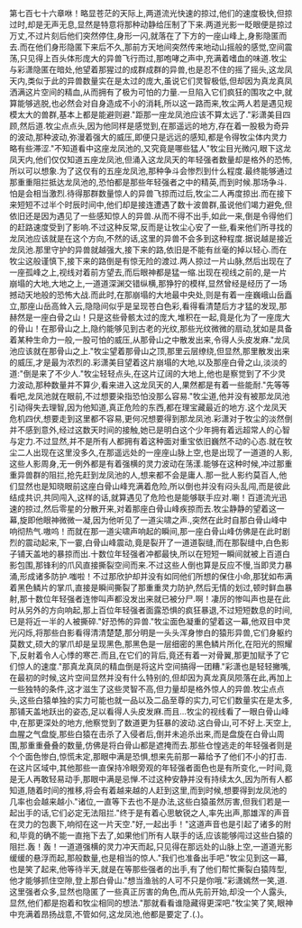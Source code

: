 第七百七十六章咻！略显苍茫的天际上,两道流光快速的掠过,他们的速度极快,但掠过时,却是无声无息,显然是特意将那种动静给压制了下来.两道光影一眨眼便是掠过万丈,不过片刻后他们突然停住,身形一闪,就落在了下方的一座山峰上,身影隐匿而去.而在他们身形隐匿下来后不久,那前方天地间突然传来地动山摇般的感觉,空间震荡,只见得上百头体形庞大的异兽飞行而过,那咆哮之声中,充满着嗜血的味道.牧尘与彩潇隐匿在暗处,他望着那猩过的成群成群的异兽,也是忍不住的摇了摇头,这龙凤天内,类似于此的异兽数量实在是太过的庞大,虽说它们灵智极低,但却因为真龙真凤洒满这片空间的精血,从而拥有了极为可怕的力量.一旦陷入它们疯狂的围攻之中,就算能够逃脱,也必然会对自身造成不小的消耗,所以这一路而来,牧尘两人若是遇见规模太大的兽群,基本上都是能避则避."距那一座龙凤池应该不算太远了."彩潇美目四顾,然后道.牧尘点点头,因为他同样是感觉到,在那遥远的地方,存在着一股极为奇异的波动,那种波动,弥漫着强大的威压,即便只是远远的感知,都是令得牧尘体内灵力略有些滞涩."不知道看中这座龙凤池的,又究竟是哪些猛人"牧尘目光微闪,眼下这龙凤天内,他们仅仅知道五座龙凤池,但涌入这龙凤天的年轻强者数量却是格外的恐怖,所以可以想象.为了这仅有的五座龙凤池,那种争斗会惨烈到什么程度.最终能够通过那重重阻拦抵达龙凤池的,恐怕都是那些年轻强者之中的精英,而到时候.那场争斗.怕是会相当激烈.待得那群数量惊人的异兽飞掠而过后,牧尘二人再度掠出.而在接下来短短不过半个时辰时间中,他们却是接连遭遇了数十波兽群,虽说他们竭力避免,但依旧还是因为遇见了一些感知惊人的异兽.从而不得不出手,如此一来,倒是令得他们的赶路速度受到了影响.不过这种反常,反而是让牧尘心安了一些,看来他们所寻找的龙凤池应该就是在这个方向,不然的话,这里的异兽不会多到这种程度.据说越是接近龙凤池.那里守护的异兽就越强大,接下来的路,依旧是不能有丝毫的掉以轻心.而在牧尘这般谨慎下,接下来的路倒是有惊无险的渡过.两人掠过一片山脉,然后出现在了一座孤峰之上,视线对着前方望去,而后眼神都是猛一缩.出现在视线之前的,是一片崩塌的大地,大地之上,一道道深渊交错纵横,那狰狞的模样,显然曾经是经历了一场撼动天地般的恐怖大战.而此时,在那崩塌的大地最中央处,则是有着一座巍峨山岳矗立,那座山岳高耸入云,隐隐间似乎是呈现苍白色彩,看得看清楚后方才猛的发现,那赫然是一座白骨之山！只是这些骨骸太过的庞大,堆积在一起,竟是化为了一座庞大的骨山！在那骨山之上,隐约能够见到古老的光纹,那些光纹微微的扇动,犹如是具备着某种生命力一般,一股可怕的威压,从那骨山之中散发出来,令得人头皮发麻."龙凤池应该就在那骨山之上."牧尘望着那骨山之顶,那里云层缭绕,但显然,那里散发出来的威压,才是最为浓烈的.彩潇美目望着这片崩塌的大地,以及那座白骨之山,淡淡的道:"倒是来了不少人."牧尘轻轻点头,在这片辽阔的大地上,他也是察觉到了不少灵力波动,那种数量并不算少,看来进入这龙凤天的人,果然都是有着一些能耐."先等等看吧,龙凤池就在眼前,不过想要染指恐怕没那么容易."牧尘道,他并没有被那龙凤池引动得失去理智,因为他知道,真正危险的东西,都在理宝藏最近的地方.这个龙凤天危机四伏,想要走到这里都不容易,更何况想要得到那龙凤池.彩潇对于牧尘的淡然倒并不感到意外,经过这数天时间的接触,她已是明白这个少年拥有着远超常人的心智与定力.不过显然,并不是所有人都拥有着这种面对重宝依旧巍然不动的心态.就在牧尘二人出现在这里没多久,在那遥远处的一座座山脉上空,也是出现了一道道的人影,这些人影周身,无一例外都是有着强横的灵力波动在荡漾.能够在这种时候,冲过那重重异兽群的阻拦,抢先赶到龙凤池的人,想来都不会是庸人.那一批人影约莫百人,他们显然也是知晓眼前这座白骨山峰充满着危险,所以倒也并没有闷头乱闯,而是彼此结成共识,共同闯入,这样的话,就算遇见了危险也是能够联手应对.唰！百道流光迅速的掠过,然后零星的分散开来,对着那座白骨山峰疾掠而去.牧尘静静的望着这一幕,旋即他眼神微微一凝,因为他听见了一道尖啸之声.,突然在此时自那白骨山峰中响彻热气.嗷呜！而就在那一道尖啸声响起的瞬间,那一座白骨山峰仿佛是在此时剧烈的震动起来,下一霎,白骨山峰震动,竟是裂开了一道道裂缝,而在那裂缝中,白色影子铺天盖地的暴掠而出.十数位年轻强者冲都最快,所以在短短一瞬间就被上百道白影包围,那锋利的爪风直接撕裂空间而来.不过这些人倒也算是反应不慢,当即灵力暴涌,形成诸多防护.嗤啦！不过那欣护却并没有如同他们所想的保住小命,那犹如布满着黑色鳞片的掌爪,直接是瞬间撕裂了那重重灵力防护,然后无情的划过,顿时鲜血暴射,那十数位年轻强者连惨叫声都没发出来就已被分尸.啊！凄厉的惨叫声也是在此时从另外的方向响起,那上百位年轻强者面露恐惧的疯狂暴退,不过短短数息的时间,已是将近一半的人被撕碎."好恐怖的异兽."牧尘面色凝重的望着这一幕,他双目中灵光闪烁,将那些白影看得清清楚楚,那分明是一头头浑身惨白的猿形异兽,它们身躯约莫数丈,硕大的掌爪却是呈现黑色,那黑色是一层细密的黑色鳞片所化,在阳光的照耀下,反射着令人心悸的寒芒.而且,在它们的背后,竟还有着一对骨翼,那更加赋予了它们惊人的速度."那真龙真凤的精血倒是将这片空间搞得一团糟."彩潇也是轻轻撇嘴,在最初的时候,这片空间显然并没有什么特别的,但却因为真龙真凤陨落在此,再加上一些独特的条件,这才滋生了这些灵智不高,但力量却是格外惊人的异兽.牧尘点点头,这些白猿单独的实力可能也就一品以及二品至尊的实力,可它们数量实在是太多,那铺天盖地跃出的姿态,足以看得人头皮发麻.而且…牧尘的视线看了一眼白骨山峰中,在那更深处的地方,他察觉到了数道更为狂暴的波动.这白骨山,可不好上.天空上,血腥之气盘旋,那些白猿在击杀了入侵者后,倒并未追杀出来,而是盘旋在白骨山周围,那重重叠叠的数量,仿佛是将白骨山都是遮掩而去.那些仓惶逃走的年轻强者则是个个面色惨白,惊慌未定,那眼中满是恐惧,想来先前那一幕给予了他们不小的打击.在这片区域中,其他那些一直保持冷眼旁观的年轻强者面色也是有所变化,一时间,竟是无人再敢轻易动手,那眼中满是忌惮.不过这种安静并没有持续太久,因为所有人都知道,随着时间的推移,将会有着越来越的人赶到这里,而到时候,想要得到龙凤池的几率也会越来越小."诸位,一直等下去也不是办法,这些白猿虽然厉害,但我们若是一起出手的话,它们必定无法阻拦."终于是有着心思敏锐之人,率先出声,那雄浑的声音在灵力的包裹下,响彻在这一片天空."好,一起出手！"这道声音也是引起了诸多的附和,毕竟的确不能一直拖下去了,如果他们所有人联手的话,应该能够闯过这些白猿的阻拦.轰！轰！一道道强横的灵力冲天而起,只见得在那远处的山脉上空,一道道光影缓缓的悬浮而起,那般数量,也是相当的惊人."我们也准备出手吧."牧尘见到这一幕,也是笑了起来,他等待半天,就是在等那些强者的出手,有了他们帮忙撕裂白猿阵型,他才能够抓住空隙,登上那白骨山."想当渔翁的人可不只是你哦."彩潇嫣然一笑,道.这里强者众多,显然也隐匿了一些真正厉害的角色,而从先前开始,却没一个人露头,显然,他们都是抱着和牧尘相同的想法."那就看看谁隐藏得更深吧."牧尘笑了笑,眼神中充满着昂扬战意,不管如何,这龙凤池,他都是要定了.(.)。
